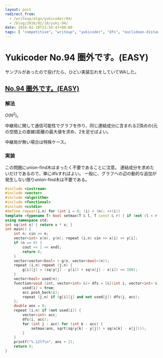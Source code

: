 ```yaml
---
layout: post
redirect_from:
  - /writeup/algo/yukicoder/94/
  - /blog/2016/02/18/yuki-94/
date: 2016-02-18T23:54:47+09:00
tags: [ "competitive", "writeup", "yukicoder", "dfs", "euclidean-distance" ]
---
```


# Yukicoder No.94 圏外です。(EASY)

サンプルがあったので投げたら、ひどい実装忘れをしていてWAした。

## [No.94 圏外です。(EASY)](http://yukicoder.me/problems/103)

### 解法

$O(N^2)$。

中継局に関して通信可能性でグラフを作り、同じ連結成分に含まれる2頂点の(元の空間上の直線)距離の最大値を求め、$2$を足せばよい。

中継局が無い場合は特殊ケース。

### 実装

この問題にunion-find木はまったく不要であることに注意。
連結成分を求めたいだけであるので、単にdfsすればよい。
一般に、グラフへの辺の動的な追加が発生しない限りunion-find木は不要である。

``` c++
#include <iostream>
#include <vector>
#include <algorithm>
#include <functional>
#include <cstdio>
#define repeat(i,n) for (int i = 0; (i) < (n); ++(i))
template <typename T> bool setmax(T & l, T const & r) { if (not (l < r)) return false; l = r; return true; }
using namespace std;
int sq(int x) { return x * x; }
int main() {
    int n; cin >> n;
    vector<int> x(n), y(n); repeat (i,n) cin >> x[i] >> y[i];
    if (n == 0) {
        cout << 1 << endl;
        return 0;
    }
    vector<vector<bool> > g(n, vector<bool>(n));
    repeat (i,n) repeat (j,n) {
        g[i][j] = (sq(y[j] - y[i]) + sq(x[j] - x[i]) <= 100);
    }
    vector<bool> used(n);
    function<void (int, vector<int> &)> dfs = [&](int i, vector<int> & acc) {
        used[i] = true;
        acc.push_back(i);
        repeat (j,n) if (g[i][j] and not used[j]) dfs(j, acc);
    };
    double ans = 0;
    repeat (i,n) if (not used[i]) {
        vector<int> acc;
        dfs(i, acc);
        for (int j : acc) for (int k : acc) {
            setmax(ans, sqrt(sq(y[k] - y[j]) + sq(x[k] - x[j])));
        }
    }
    printf("%.12lf\n", ans + 2);
    return 0;
}
```
